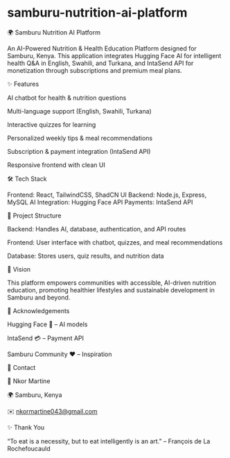 ﻿# samburu-nutrition-ai-platform

🌍 Samburu Nutrition AI Platform

An AI-Powered Nutrition & Health Education Platform designed for Samburu, Kenya.
This application integrates Hugging Face AI for intelligent health Q&A in English, Swahili, and Turkana, and IntaSend API for monetization through subscriptions and premium meal plans.

✨ Features

AI chatbot for health & nutrition questions

Multi-language support (English, Swahili, Turkana)

Interactive quizzes for learning

Personalized weekly tips & meal recommendations

Subscription & payment integration (IntaSend API)

Responsive frontend with clean UI

🛠️ Tech Stack

Frontend: React, TailwindCSS, ShadCN UI
Backend: Node.js, Express, MySQL
AI Integration: Hugging Face API
Payments: IntaSend API

📂 Project Structure

Backend: Handles AI, database, authentication, and API routes

Frontend: User interface with chatbot, quizzes, and meal recommendations

Database: Stores users, quiz results, and nutrition data

🌱 Vision

This platform empowers communities with accessible, AI-driven nutrition education, promoting healthier lifestyles and sustainable development in Samburu and beyond.

🙏 Acknowledgements

Hugging Face 🤗 – AI models

IntaSend 💳 – Payment API

Samburu Community ❤️ – Inspiration

💬 Contact

👤 Nkor Martine

🌍 Samburu, Kenya

✉️ nkormartine043@gmail.com




✨ Thank You

“To eat is a necessity, but to eat intelligently is an art.” – François de La Rochefoucauld
